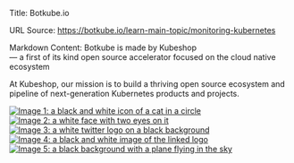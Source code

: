 Title: Botkube.io

URL Source: https://botkube.io/learn-main-topic/monitoring-kubernetes

Markdown Content:
Botkube is made by Kubeshop  
— a first of its kind open source accelerator focused on the cloud native ecosystem

At Kubeshop, our mission is to build a thriving open source ecosystem and pipeline of next-generation Kubernetes products and projects.

[![Image 1: a black and white icon of a cat in a circle](https://assets-global.website-files.com/61e00b3936e571a4ea7a5a4c/6229e3e36326f5ad84e2f2da_%EF%82%9B.svg)](https://github.com/kubeshop)[![Image 2: a white face with two eyes on it](https://assets-global.website-files.com/61e00b3936e571a4ea7a5a4c/6229e3e36326f5e948e2f2dc_%EF%8E%92.svg)](https://discord.com/invite/6zupCZFQbe)[![Image 3: a white twitter logo on a black background](https://assets-global.website-files.com/61e00b3936e571a4ea7a5a4c/6229e3e36326f56100e2f2dd_%EF%82%99.svg)](https://twitter.com/thekubeshop)[![Image 4: a black and white image of the linked logo](https://assets-global.website-files.com/61e00b3936e571a4ea7a5a4c/6229e3e36326f57933e2f2db_%EF%82%8C.svg)](https://www.linkedin.com/company/kubeshop)[![Image 5: a black background with a plane flying in the sky](https://assets-global.website-files.com/633705de6adaa38599d8e258/639be0ef872f3147b5c8f5a4_youtube.svg)](https://www.youtube.com/@thekubeshop)
